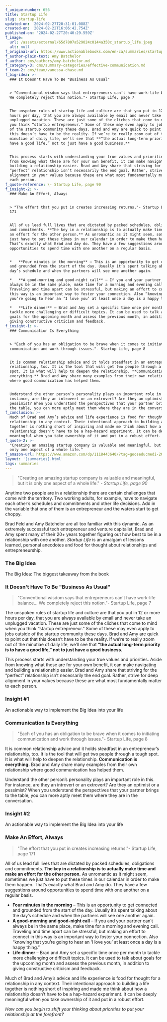 ```yaml
---
f_unique-number: 656
title: Startup Life
slug: startup-life
updated-on: '2024-02-27T20:31:01.088Z'
created-on: '2024-02-22T16:06:42.754Z'
published-on: '2024-02-27T20:40:29.559Z'
f_image:
  url: /assets/external/65d7807a529024c0144a350c_startup_life.jpeg
  alt: null
f_original-url: https://www.actionablebooks.com/en-ca/summaries/startup-life/
f_author-plain-text: Amy Batchelor
f_author: cms/authors/amy-batchelor.md
f_category-3: cms/summary-categories/effective-communication.md
f_team-2: cms/team/vanessa-chase.md
f_big-idea: >-
  ### It Doesn't Have To Be "Business As Usual"


  > "Conventional wisdom says that entrepreneurs can’t have work-life balance...
  We completely reject this notion."- Startup Life, page 7


  The unspoken rules of startup life and culture are that you put in 12 or more
  hours per day, that you are always available by email and never take an
  unplugged vacation. These are just some of the cliches that come to mind when
  you think “startup entrepreneur.” Some of these may even apply to jobs outside
  of the startup community these days. Brad and Amy are quick to point out that
  this doesn’t have to be the reality. If we’re to really zoom out of the
  minutiae of daily life, we’ll see that **“the actual long-term priority is to
  have a good life,” not to just have a good business.**


  This process starts with understanding your true values and priorities. Aside
  from knowing what these are for your own benefit, it can make navigating and
  building a relationship easier. Brad and Amy share that striving for the
  “perfect” relationship isn’t necessarily the end goal. Rather, strive for deep
  alignment in your values because these are what most fundamentally matter to
  each person.
f_quote-reference: \- Startup Life, page 90
f_insight-2: >-
  ### Make An Effort, Always


  > "The effort that you put in creates increasing returns."- Startup Life, page
  171


  All of us lead full lives that are dictated by packed schedules, obligations
  and commitments. **The key in a relationship is to actually make time and make
  an effort for the other person.** As unromantic as it might seem, sometimes we
  just have to put these times in our calendar in order to make them happen.
  That’s exactly what Brad and Amy do. They have a few suggestions around
  opportunities to spend time with one another on a regular basis.


  *   **Four minutes in the morning** – This is an opportunity to get connected
  and grounded from the start of the day. Usually it’s spent talking about the
  day’s schedule and when the partners will see one another again.

  *   **A good-morning and good-night call** – If you and your partner can’t
  always be in the same place, make time for a morning and evening call.
  Traveling and time apart can be stressful, but making an effort to connect in
  this way is an important way to foster your connection. Also “knowing that
  you’re going to hear an ‘I love you’ at least once a day is a happy thing.”

  *   **Life dinner** – Brad and Amy set a specific time once per month to
  tackle more challenging or difficult topics. It can be used to talk about
  goals for the upcoming month and assess the previous month, in addition to
  giving constructive criticism and feedback.
f_insight-1: >-
  ### Communication Is Everything


  > "Each of you has an obligation to be brave when it comes to initiating
  communication and work through issues."- Startup Life, page 8


  It is common relationship advice and it holds steadfast in an entrepreneur’s
  relationship, too. It is the tool that will get two people through a tough
  spot. It is what will help to deepen the relationship. **Communication is
  everything.** Brad and Amy share many examples from their own relationship
  where good communication has helped them.


  Understand the other person’s personality plays an important role in this. For
  instance, are they an introvert or an extrovert? Are they an optimist or a
  pessimist? When you understand the perspectives that your partner brings to
  the table, you can more aptly meet them where they are in the conversation.
f_conclusion: >-
  Much of Brad and Amy’s advice and life experience is food for thought for a
  relationship in any context. Their intentional approach to building a life
  together is nothing short of inspiring and made me think about how a
  relationship doesn’t have to be a hap-hazard experiment. It can be deeply
  meaningful when you take ownership of it and put in a robust effort.
f_quote-2: >-
  "Creating an amazing startup company is valuable and meaningful, but it is
  only one aspect of a whole life."
f_amazon-url: https://www.amazon.com/dp/1118443640/?tag=gooseducmedi-20
layout: '[summaries].html'
tags: summaries
---
```


> "Creating an amazing startup company is valuable and meaningful, but it is only one aspect of a whole life." _\- Startup Life, page 90_

Anytime two people are in a relationship there are certain challenges that come with the territory. Two working adults, for example, have to navigate each other’s schedules and commitments and other life decisions. Add in the variable that one of them is an entrepreneur and the waters start to get choppy.

Brad Feld and Amy Batchelor are all too familiar with this dynamic. As an extremely successful tech entrepreneur and venture capitalist, Brad and Amy spent many of their 20+ years together figuring out how best to be in a relationship with one another. _Startup Life_ is an amalgam of lessons learned, personal anecdotes and food for thought about relationships and entrepreneurship.

### The Big Idea

The Big Idea: The biggest takeaway from the book

### It Doesn't Have To Be "Business As Usual"

> "Conventional wisdom says that entrepreneurs can’t have work-life balance... We completely reject this notion."- Startup Life, page 7

The unspoken rules of startup life and culture are that you put in 12 or more hours per day, that you are always available by email and never take an unplugged vacation. These are just some of the cliches that come to mind when you think “startup entrepreneur.” Some of these may even apply to jobs outside of the startup community these days. Brad and Amy are quick to point out that this doesn’t have to be the reality. If we’re to really zoom out of the minutiae of daily life, we’ll see that **“the actual long-term priority is to have a good life,” not to just have a good business.**

This process starts with understanding your true values and priorities. Aside from knowing what these are for your own benefit, it can make navigating and building a relationship easier. Brad and Amy share that striving for the “perfect” relationship isn’t necessarily the end goal. Rather, strive for deep alignment in your values because these are what most fundamentally matter to each person.

### Insight #1

An actionable way to implement the Big Idea into your life

### Communication Is Everything

> "Each of you has an obligation to be brave when it comes to initiating communication and work through issues."- Startup Life, page 8

It is common relationship advice and it holds steadfast in an entrepreneur’s relationship, too. It is the tool that will get two people through a tough spot. It is what will help to deepen the relationship. **Communication is everything.** Brad and Amy share many examples from their own relationship where good communication has helped them.

Understand the other person’s personality plays an important role in this. For instance, are they an introvert or an extrovert? Are they an optimist or a pessimist? When you understand the perspectives that your partner brings to the table, you can more aptly meet them where they are in the conversation.

### Insight #2

An actionable way to implement the Big Idea into your life

### Make An Effort, Always

> "The effort that you put in creates increasing returns."- Startup Life, page 171

All of us lead full lives that are dictated by packed schedules, obligations and commitments. **The key in a relationship is to actually make time and make an effort for the other person.** As unromantic as it might seem, sometimes we just have to put these times in our calendar in order to make them happen. That’s exactly what Brad and Amy do. They have a few suggestions around opportunities to spend time with one another on a regular basis.

*   **Four minutes in the morning** – This is an opportunity to get connected and grounded from the start of the day. Usually it’s spent talking about the day’s schedule and when the partners will see one another again.
*   **A good-morning and good-night call** – If you and your partner can’t always be in the same place, make time for a morning and evening call. Traveling and time apart can be stressful, but making an effort to connect in this way is an important way to foster your connection. Also “knowing that you’re going to hear an ‘I love you’ at least once a day is a happy thing.”
*   **Life dinner** – Brad and Amy set a specific time once per month to tackle more challenging or difficult topics. It can be used to talk about goals for the upcoming month and assess the previous month, in addition to giving constructive criticism and feedback.

Much of Brad and Amy’s advice and life experience is food for thought for a relationship in any context. Their intentional approach to building a life together is nothing short of inspiring and made me think about how a relationship doesn’t have to be a hap-hazard experiment. It can be deeply meaningful when you take ownership of it and put in a robust effort.

_How can you begin to shift your thinking about priorities to put your relationship at the forefront?_
